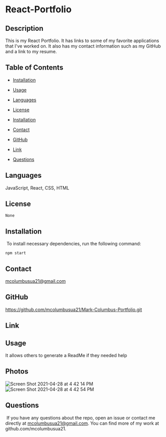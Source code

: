# React-Portfolio

## Description 
This is my React Portfolio. It has links to some of my favorite applications that I've worked on. It also has my contact information such as my GitHub and a link to my resume.

## Table of Contents
* [Installation](#installation)
​
* [Usage](#usage)

* [Languages](#languages)
​
* [License](#license)

* [Installation](#installation)

* [Contact](#contact)

* [GitHub](#GitHub)

* [Link](#link)
​
* [Questions](#questions)

## Languages
JavaScript, React, CSS, HTML

## License


```
None
```

## Installation
​
To install necessary dependencies, run the following command:
​


```
npm start
```


## Contact 
mcolumbusua21@gmail.com

## GitHub
https://github.com/mcolumbusua21/Mark-Columbus-Portfolio.git

## Link 


## Usage 
It allows others to generate a ReadMe if they needed help

## Photos
![Screen Shot 2021-04-28 at 4 42 14 PM](https://user-images.githubusercontent.com/78819536/116485635-8f457800-a840-11eb-80c9-0ca100ae86b1.png)
![Screen Shot 2021-04-28 at 4 42 54 PM](https://user-images.githubusercontent.com/78819536/116485691-aa17ec80-a840-11eb-8a9e-8c792bf39aed.png)

## Questions
​
If you have any questions about the repo, open an issue or contact me directly at mcolumbusua21@gmail.com. You can find more of my work at github.com/mcolumbusua21.
